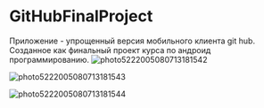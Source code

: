 # GitHubFinalProject
Приложение - упрощенный версия мобильного клиента git hub. Созданное как финальный проект курса по андроид программированию.
![photo5222005080713181542](https://user-images.githubusercontent.com/55498731/170251808-e6c651d2-37b5-4482-935f-63a76c2ceabf.jpg)

![photo5222005080713181543](https://user-images.githubusercontent.com/55498731/170251816-adcd3bf3-3710-48ab-9178-cc6eaf612cde.jpg)

![photo5222005080713181544](https://user-images.githubusercontent.com/55498731/170251719-edd55578-d4ec-4eaf-a658-22ee50be0547.jpg)
